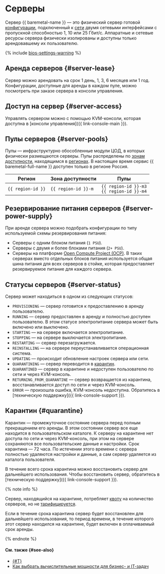 # Серверы

Сервер {{ baremetal-name }} — это физический сервер готовой [конфигурации](./server-configurations.md), подключенный к [сети](./network.md) двумя сетевыми интерфейсами с пропускной способностью 1, 10 или 25 Гбит/с. Аппаратные и сетевые ресурсы сервера физически изолированы и доступны только арендовавшему их пользователю.

{% include [bios-settings-warning](../../_includes/baremetal/bios-settings-warning.md) %}

## Аренда серверов {#server-lease}

Сервер можно арендовать на срок 1 день, 1, 3, 6 месяцев или 1 год. Конфигурации, доступные для аренды в каждом пуле, можно посмотреть при заказе сервера в консоли управления. 

## Доступ на сервер {#server-access}

Управлять сервером можно с помощью KVM-консоли, которая доступна в [консоли управления]({{ link-console-main }}).

## Пулы серверов {#server-pools}

Пулы — инфраструктурно обособленные модули ЦОД, в которых физически размещаются серверы. Пулы распределены по [зонам доступности](../../overview/concepts/geo-scope.md), находящимся в [регионах](../../overview/concepts/region.md). В настоящее время сервис {{ baremetal-full-name }} доступен только в регионе Россия.

| Регион        | Зона доступности | Пулы                               |
|---------------|------------------|------------------------------------|
| `{{ region-id }}` | `{{ region-id }}-m`  | `{{ region-id }}-m3`<br>`{{ region-id }}-m4` |

## Резервирование питания серверов {#server-power-supply}

При аренде сервера можно подобрать конфигурации по типу используемой схемы резервирования питания:

* Серверы с одним блоком питания (`1 PSU`).
* Серверы с двумя и более блоками питания (`2+ PSU`).
* Серверы на платформе [Open Compute Project (OCP)](https://ru.wikipedia.org/wiki/Open_Compute_Project). В таких серверах вместо отдельных блоков питания используется общая шина питания для всех серверов в стойке, которая предоставляет резервируемое питание для каждого сервера. 

## Статусы серверов {#server-status}

Сервер может находиться в одном из следующих статусов:

* `PROVISIONING` — сервер готовится к предоставлению в аренду пользователю.
* `RUNNING` — сервер предоставлен в аренду и полностью доступен пользователю. В этом статусе электропитание сервера может быть включено или выключено.
* `STARTING` — на сервере включается электропитание.
* `STOPPING` — на сервере выключается электропитание.
* `RESTARTING` — сервер перезагружается.
* `REINSTALLING` — на сервере переустанавливается операционная система.
* `UPDATING` — происходит обновление настроек сервера или сети.
* `QUARANTINING` — сервер переводится в [карантин](#quarantine).
* `QUARANTINED` — сервер в карантине и недоступен пользователю по сети и через KVM-консоль.
* `RETURNING_FROM_QUARANTINE` — сервер возвращается из карантина, восстанавливается доступ по сети и через KVM-консоль.
* `ERROR` — произошла ошибка, KVM-консоль недоступна. Обратитесь в [техническую поддержку]({{ link-console-support }}).

## Карантин {#quarantine}

Карантин — промежуточное состояние сервера перед полным прекращением его аренды. В этом состоянии сервер все еще находится в пользовательском каталоге. К серверу на карантине нет доступа по сети и через KVM-консоль, при этом на сервере сохраняются все пользовательские данные и настройки. Срок карантина — 72 часа. По истечении этого времени c сервера полностью удаляются настройки и данные, а сам сервер удаляется из каталога пользователя.

В течение всего срока карантина можно восстановить сервер для дальнейшего использования. Чтобы восстановить сервер, обратитесь в [техническую поддержку]({{ link-console-support }}).

{% note info %}

Сервер, находящийся на карантине, потребляет [квоту](./limits.md) на количество серверов, но не [тарифицируется](../pricing.md).

Если в течение срока карантина сервер будет восстановлен для дальнейшего использования, то период времени, в течение которого этот сервер находился на карантине, будет включен в оплачиваемый срок аренды. 

{% endnote %}

#### См. также {#see-also}

* [{#T}](../../backup/tutorials/backup-baremetal.md)
* [Как выбрать вычислительные мощности для бизнес- и IT‑задач](https://yandex.cloud/ru/blog/dedicated-server-guide)